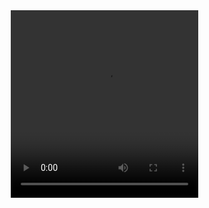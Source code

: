 <!DOCTYPE html>
<html lang="en">
<head>
    <meta charset="UTF-8">
    <meta name="viewport" content="width=device-width, initial-scale=1.0">
    <title>Elegant Page</title>
    <video src="https://github.com/SawWinNyein/sawwinnyein-11.github.io/blob/main/sample-10s.mp4" width="300" height="300" controls></video>
    <style>
        /* Reset and base styles */
        * {
            margin: 0;
            padding: 0;
            box-sizing: border-box;
            font-family: 'Segoe UI', Tahoma, Geneva, Verdana, sans-serif;
        }
        
        body {
            background-color: #f8f9fa;
            color: #333;
            line-height: 1.6;
        }
        
        /* Header styles */
        header {
            background: linear-gradient(135deg, #6e8efb, #a777e3);
            color: white;
            text-align: center;
            padding: 4rem 2rem;
            margin-bottom: 2rem;
        }
        
        h1 {
            font-size: 2.5rem;
            margin-bottom: 1rem;
        }
        
        .subtitle {
            font-size: 1.2rem;
            opacity: 0.9;
            max-width: 600px;
            margin: 0 auto;
        }
        
        /* Container */
        .container {
            max-width: 1200px;
            margin: 0 auto;
            padding: 0 2rem;
        }
        
        /* Card styles */
        .card {
            background: white;
            border-radius: 8px;
            box-shadow: 0 4px 6px rgba(0, 0, 0, 0.1);
            padding: 2rem;
            margin-bottom: 2rem;
            transition: transform 0.3s ease;
        }
        
        .card:hover {
            transform: translateY(-5px);
        }
        
        .card h2 {
            color: #444;
            margin-bottom: 1rem;
            font-size: 1.5rem;
        }
        
        /* Button styles */
        .btn {
            display: inline-block;
            background: #6e8efb;
            color: white;
            padding: 0.8rem 1.5rem;
            border-radius: 30px;
            text-decoration: none;
            font-weight: 500;
            transition: all 0.3s ease;
            border: none;
            cursor: pointer;
        }
        
        .btn:hover {
            background: #5a7bf0;
            transform: translateY(-2px);
            box-shadow: 0 4px 8px rgba(0, 0, 0, 0.1);
        }
        
        /* Footer styles */
        footer {
            background: #333;
            color: #fff;
            text-align: center;
            padding: 2rem;
            margin-top: 3rem;
        }
        
        /* Responsive grid */
        .grid {
            display: grid;
            grid-template-columns: repeat(auto-fit, minmax(300px, 1fr));
            gap: 2rem;
            margin: 2rem 0;
        }
    </style>
</head>
<body>
    <header>
        <h1>Welcome to My Beautiful Page</h1>
        <p class="subtitle">A simple, elegant design created with HTML and CSS that works on all devices.</p>
    </header>
    
    <div class="container">
        <div class="grid">
            <div class="card">
                <h2>Clean Design</h2>
                <p>This page features a minimalist design with plenty of white space, making it easy to read and navigate.</p>
                <a href="#" class="btn">Learn More</a>
            </div>
            
            <div class="card">
                <h2>Responsive Layout</h2>
                <p>The layout automatically adjusts to different screen sizes, from mobile phones to desktop computers.</p>
                <a href="#" class="btn">See Demo</a>
            </div>
            
            <div class="card">
                <h2>Modern Effects</h2>
                <p>Subtle hover effects and smooth transitions create an engaging user experience without being distracting.</p>
                <a href="#" class="btn">View Features</a>
            </div>
        </div>
        
        <div class="card">
            <h2>About This Design</h2>
            <p>This simple yet beautiful page was created using only HTML and CSS. It includes:</p>
            <ul style="margin: 1rem 0 1rem 2rem;">
                <li>A gradient header</li>
                <li>Responsive card grid</li>
                <li>Hover animations</li>
                <li>Clean typography</li>
                <li>Mobile-friendly layout</li>
            </ul>
            <p>You can easily customize the colors, fonts, and content to match your brand.</p>
            <a href="#" class="btn">Get Started</a>
        </div>
    </div>
    
    <footer>
        <p>&copy; 2023 Beautiful Page. All rights reserved.</p>
    </footer>
</body>
</html>

